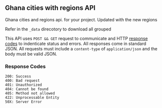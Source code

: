 ## Ghana cities with regions API
Ghana cities and regions api. for your project. 
Updated with the new regions


Refer in the `_data` direcotory to download all grouped


This API uses `POST && GET` request to communicate and HTTP [response codes](https://en.wikipedia.org/wiki/List_of_HTTP_status_codes) to indenticate status and errors. All responses come in standard JSON. All requests must include a `content-type` of `application/json` and the body must be valid JSON.


<!-- #### Request Endpoints -->

<!-- | Data        | URL Endpoint                                          |
|-------------|-------------------------------------------------------|
| Get Cities  | https://ghana-cities-api.herokuapp.com/api/v1/cities  |
| Get Regions | https://ghana-cities-api.herokuapp.com/api/v1/regions | -->



### Response Codes
```
200: Success
400: Bad request
401: Unauthorized
404: Cannot be found
405: Method not allowed
422: Unprocessable Entity 
50X: Server Error
```